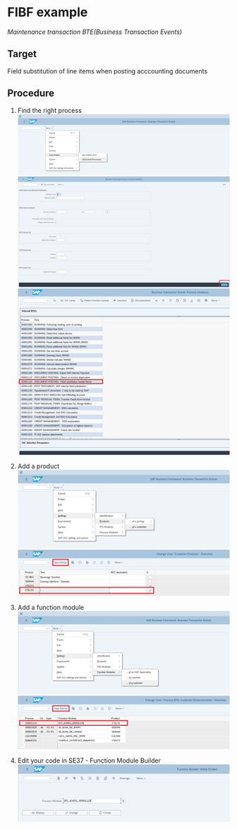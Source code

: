 # FIBF example
*Maintenance transaction BTE(Business Transaction Events)*

## Target
Field substitution of line items when posting acccounting documents

## Procedure
1. Find the right process
![Image alt text](../pictures/FIBF/1-1.png)
![Input some criteria](../pictures/FIBF/1-2.png)
![Image alt text](../pictures/FIBF/1-3.png)

2. Add a product
![Image alt text](../pictures/FIBF/2-1.png)
![Image alt text](../pictures/FIBF/2-2.png)

3. Add a function module
![Image alt text](../pictures/FIBF/3-1.png)
![Image alt text](../pictures/FIBF/3-2.png)

4. Edit your code in SE37 - Function Module Builder
![Image alt text](../pictures/FIBF/4-1.png)
